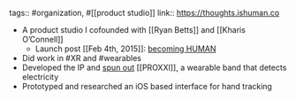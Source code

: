 tags:: #organization, #[[product studio]] 
link:: https://thoughts.ishuman.co

- A product studio I cofounded with [[Ryan Betts]] and [[Kharis O’Connell]]
	- Launch post [[Feb 4th, 2015]]: [becoming HUMAN](https://thoughts.ishuman.co/becoming-human-7bcf7231168b)
- Did work in #XR and #wearables
- Developed the IP and [spun out](https://thoughts.ishuman.co/our-first-product-graduation-proxxi-67228b8ecb04) [[PROXXI]], a wearable band that detects electricity
- Prototyped and researched an iOS based interface for hand tracking